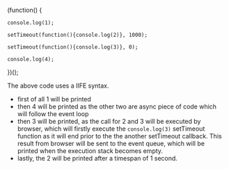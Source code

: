 (function() {

    console.log(1); 

    setTimeout(function(){console.log(2)}, 1000); 

    setTimeout(function(){console.log(3)}, 0); 

    console.log(4);

})();

The above code uses a IIFE syntax. 
- first of all 1 will be printed
- then 4 will be printed as the other two are async piece of code which will follow the event loop
- then 3 will be printed, as the call for 2 and 3 will be executed by browser, which will firstly execute the `console.log(3)` setTimeout function as it will end prior to the the another setTimeout callback. This result from browser will be sent to the event queue, which will be printed when the execution stack becomes empty.
- lastly, the 2 will be printed after a timespan of 1 second.
